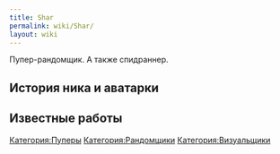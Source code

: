 ```yaml
---
title: Shar
permalink: wiki/Shar/
layout: wiki
---
```


Пупер-рандомщик. А также спидраннер.

## История ника и аватарки

## Известные работы

[Категория:Пуперы](Категория:Пуперы "wikilink")
[Категория:Рандомщики](Категория:Рандомщики "wikilink")
[Категория:Визуальщики](Категория:Визуальщики "wikilink")
